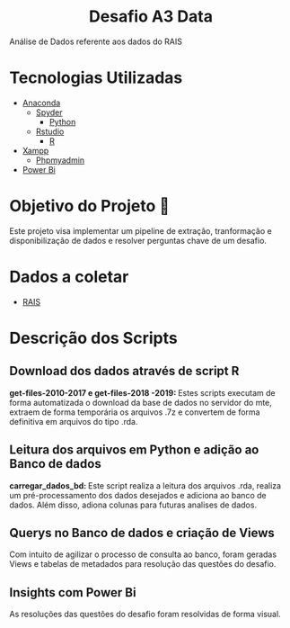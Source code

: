 <h1 align="center">
  Desafio A3 Data
</h1>

<p> Análise de Dados referente aos dados do RAIS  </p>

# Tecnologias Utilizadas 

  - [Anaconda](https://www.anaconda.com/)
  	- [Spyder](https://www.spyder-ide.org/)
  		- [Python](https://www.python.org/)
	- [Rstudio](https://www.rstudio.com/)
		- [R](https://www.r-project.org/)
  - [Xampp](https://www.apachefriends.org/pt_br/index.html)
	- [Phpmyadmin](https://www.phpmyadmin.net/)
  - [Power Bi](https://powerbi.microsoft.com/pt-br/)

	
# Objetivo do Projeto :dart:
<p>Este projeto visa implementar um pipeline de extração, tranformação e disponibilização de dados e resolver perguntas chave de um desafio.</p>

# Dados a coletar
- [RAIS](ftp://ftp.mtps.gov.br/pdet/microdados/)

# Descrição dos Scripts
## Download dos dados através de script R
<p><strong>get-files-2010-2017 e get-files-2018 -2019: </strong>Estes scripts executam de forma automatizada o download da base de dados no servidor do mte, 
extraem de forma temporária os arquivos .7z e convertem de forma definitiva em arquivos do tipo .rda.</p>


## Leitura dos arquivos em Python e adição ao Banco de dados
<p><strong>carregar_dados_bd: </strong>Este script realiza a leitura dos arquivos .rda, realiza um pré-processamento dos dados desejados e adiciona ao banco de dados. Além disso, adiona colunas para futuras analises de dados. </p>


## Querys no Banco de dados e criação de Views
<p> Com intuito de agilizar o processo de consulta ao banco, foram geradas Views e tabelas de metadados
para resolução das questões do desafio. </p>


## Insights com Power Bi
<p>As resoluções das questões do desafio foram resolvidas de forma visual. </p>
